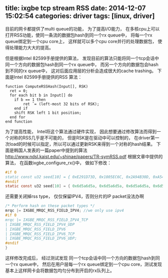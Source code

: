 title: ixgbe tcp stream RSS
date: 2014-12-07 15:02:54
categories: driver
tags: [linux, driver]
---

目前的网卡都提供了multi queue的功能， 为了提高I/O能力， 在多核cpu上可以打开RSS功能，使同一条流的数据包hash到同一个rx queue中， 将每一个rx queue绑定到一个cpu core上， 这样就可以多个cpu core并行的处理数据包， 使得处理能力大大的提高。
<!-- more -->
但是根据Intel 82599手册提供的算法， 发现目前的算法只能将同一个tcp会话中同一个方向的数据包hash到同一个rx queue中， 而另一个方向的数据包会hash到不同的rx queue中， 这对后面应用层的分析会造成很大的cache trashing。
下面是Intel 82599手册提供的RSS 算法：
```
function ComputeRSSHash(Input[], RSK)
  ret = 0;
  for each bit b in Input[] do
    if b == 1 then
        ret ˆ= (left-most 32 bits of RSK);
    end if
    shift RSK left 1 bit position;
  end for
end function
```
为了提高性能， Intel将这个算法通过硬件实现， 因此想要通过修改算法而得到一个对称的RSS几乎是不可能的， 但是RSK是在驱动中可以控制的， 在driver第一次load的时候可以指定，所以可以通过更新RSK来得到一个对称的hash结果。
下面是韩国人发表的一篇paper中提到的算法
http://www.ndsl.kaist.edu/~shinae/papers/TR-symRSS.pdf
根据文章中提供的算法， 在函数ixgbe_configure_rx()中， 做如下修改：
``` c
#if 0
static const u32 seed[10] = { 0xE291D73D, 0x1805EC6C, 0x2A94B30D, 0xA54F2BEC, 0xEA49AF7C, 0xE214AD3D, 0xB855AABE, 0x6A3E67EA, 0x14364D17, 0x3BED200D};
#endif
static const u32 seed[10] = { 0x6d5a6d5a, 0x6d5a6d5a, 0x6d5a6d5a, 0x6d5a6d5a, 0x6d5a6d5a, 0x6d5a6d5a, 0x6d5a6d5a, 0x6d5a6d5a, 0x6d5a6d5a, 0x6d5a6d5a};
```
还需要关闭掉rss type， 仅仅保留IPV4，否则分片的IP packet没法办啊
```c
/* Perform hash on these packet types */
mrqc |= IXGBE_MRQC_RSS_FIELD_IPV4; //we only use ipv4
#if 0
mrqc |= IXGBE_MRQC_RSS_FIELD_IPV4_TCP
| IXGBE_MRQC_RSS_FIELD_IPV4_UDP
| IXGBE_MRQC_RSS_FIELD_IPV6
| IXGBE_MRQC_RSS_FIELD_IPV6_TCP
| IXGBE_MRQC_RSS_FIELD_IPV6_UDP;
#endif
}
```
这样修改完成后， 经过测试发现
同一个tcp会话中同一个方向的数据包hash到同一个rx queue中， 然后在用户层每一个rx queue绑定到一个cpu core，测试发现基本上这样网卡会将数据包均匀分布到开启的rx队列上。
